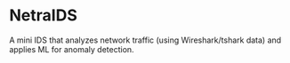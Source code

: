 # NetraIDS

A mini IDS that analyzes network traffic (using Wireshark/tshark data) and applies ML for anomaly detection.